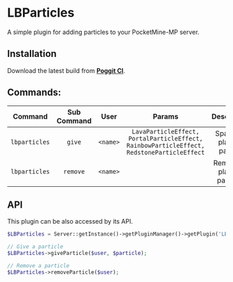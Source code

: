 LBParticles
===========

A simple plugin for adding particles to your PocketMine-MP server.

## Installation
Download the latest build from **[Poggit CI](https://poggit.pmmp.io/ci/IceCruelStuff/LBParticles)**.

## Commands:

| Command | Sub Command | User | Params | Description |
|:-------:|:-----------:|:----:|:------:|:-----------:|
|`lbparticles`|`give`|`<name>`|`LavaParticleEffect, PortalParticleEffect, RainbowParticleEffect, RedstoneParticleEffect`| Spawns a player's particle |
|`lbparticles`|`remove`|`<name>`|    | Removes a player's particles |

## API

This plugin can be also accessed by its API.

```php
$LBParticles = Server::getInstance()->getPluginManager()->getPlugin('LBParticles');

// Give a particle
$LBParticles->giveParticle($user, $particle);

// Remove a particle
$LBParticles->removeParticle($user);
```
